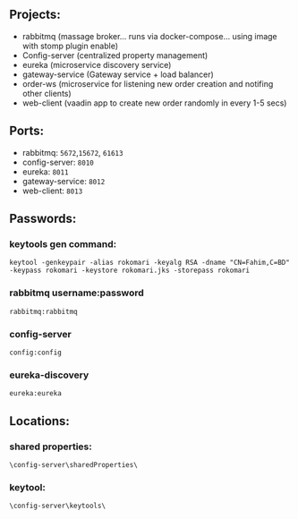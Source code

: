 ## Projects:

- rabbitmq (massage broker... runs via docker-compose... using image with stomp plugin enable)
- Config-server (centralized property management)
- eureka (microservice discovery service)
- gateway-service (Gateway service + load balancer)
- order-ws (microservice for listening new order creation and notifing other clients)
- web-client (vaadin app to create new order randomly in every 1-5 secs)

## Ports:

- rabbitmq: `5672`,`15672`, `61613`
- config-server: `8010`
- eureka: `8011`
- gateway-service: `8012`
- web-client: `8013`

## Passwords:

### keytools gen command:
`keytool -genkeypair -alias rokomari -keyalg RSA -dname "CN=Fahim,C=BD" -keypass rokomari -keystore rokomari.jks -storepass rokomari`

### rabbitmq username:password 
`rabbitmq:rabbitmq`

### config-server
`config:config`

### eureka-discovery
`eureka:eureka`


## Locations:

### shared properties:
`\config-server\sharedProperties\`

### keytool:
`\config-server\keytools\`

